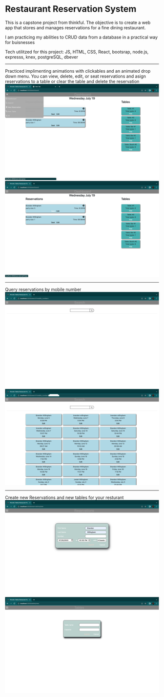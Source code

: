
# Restaurant Reservation System

This is a capstone project from thinkful.
The objective is to create a web app that stores and manages reservations for a fine dining restaurant. 

I am practicing my abilities to CRUD data from a database in a practical way for buisnesses 

Tech utilitzed for this project:
JS,
HTML,
CSS,
React,
bootsrap,
node.js,
expresss,
knex,
postgreSQL,
dbever
 
<hr/>
Practiced implimenting animations with clickables and an animated drop down menu. 
You can view, delete, edit, or seat reservations and asign reservations to a table or clear the table and delete the reservation

<img src="./markdown-images/Drop-down.png"/>
<img src="./markdown-images/dashboard.png"/>

<hr/>
Query reservations by mobile number
<img src="./markdown-images/search-SS.png"/>
<img src="./markdown-images/Data.png"/>

<hr/>
Create new Reservations and new tables for your resturant 
<img src="./markdown-images/New-Reservation.png"/>
<img src="./markdown-images/new-table.png"/>
<!-- 
<style>
    container{
        display:flex;
        flex-direction:row;
    }
    spacer{
        width:500px
    }
</style>
<container> 
    <div >
    <img src="./markdown-images/Drop down.png"/>
    </div>
    <spacer ></spacer>
    <div>
    <img src="./markdown-images/dashboard.png"/>
    </div>
</container>

<container>
    <div>
        <img src="./markdown-images/seating.png"/>
    </div>
    <spacer> </spacer>
    <div>
        <img src="./markdown-images/Seated.png"/>
    </div>
</container>

<hr/>
Query reservations by mobile number
<container>
    <div>
    <img src="./markdown-images/search ss.png"/>
    </div>
    <spacer> </spacer>
    <div>
    <img src="./markdown-images/data.png"/>
    </div>
</container>

<hr/>
Create new Reservations and new tables for your resturant 
<container>
    <div>
    <img src="./markdown-images/new reservation.png"/>
    </div>
    <spacer> </spacer>
    <div>
    <img src="./markdown-images/new table.png"/>
    </div>
</container> -->

